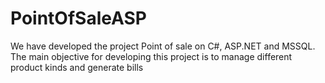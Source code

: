 # PointOfSaleASP
We have developed the project Point of sale on C#, ASP.NET and MSSQL. The main objective for developing this project is to manage different product kinds and generate bills
